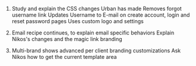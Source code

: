 1. Study and explain the CSS changes Urban has made
   Removes forgot username link
   Updates Username to E-mail on create account, login and reset password pages
   Uses custom logo and settings

2. Email recipe continues, to explain email specific behaviors
   Explain Nikos's changes and the magic link branding

3. Multi-brand shows advanced per client branding customizations
   Ask Nikos how to get the current template area

